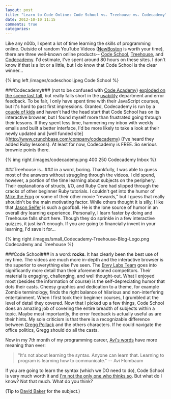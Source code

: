 ```yaml
---
layout: post
title: "Learn to Code Online: Code School vs. Treehouse vs. Codecademy"
date: 2012-10-10 11:15
comments: true
categories: 
---
```


Like any n00b, I spent a lot of time learning the skills of programming online. Outside of random YouTube Videos ([NewBoston](http://www.youtube.com/user/thenewboston) is worth your time), there are three well-known online products-- [Code School](http://www.codeschool.com/), [Treehouse](http://teamtreehouse.com/), and [Codecademy](http://www.codecademy.com/). I'd estimate, I've spent around 80 hours on these sites. I don't know if that is a lot or a little, but I do know that Code School is the clear winner...

{% img left /images/codeschool.jpeg Code School %}

###Codecademy###
(not to be confused with [Code Academy](http://www.builtinchicago.org/blog/code-academy-evolves-starter-league-and-partners-37signals)) [exploded on the scene last fall](http://www.businessinsider.com/codecademy-1000000-users-2012-1), but really falls short in the [usability](http://programmingzen.com/2012/01/16/on-the-usability-of-codecademy/) department and error feedback. To be fair, I only have spent time with their JavaScript courses, but it's hard to past first impressions. Granted, Codecademy is run by a [couple of kids](http://mashable.com/2012/07/25/zach-sims-codecademy/) and haven't had the head start that Code School has on its interactive browser, but I found myself more than frustrated going through their lessons. If they spent less time, hammering my inbox with weekly emails and built a better interface, I'd be more likely to take a look at their newly updated and [well funded site]((http://www.crunchbase.com/company/codecademy) (I've heard they added Ruby lessons). At least for now, Codecademy is FREE. So serious brownie points there.

{% img right /images/codecademy.png 400 250 Codecademy Inbox %}

###Treehouse is...###
in a word, boring. Thankfully, I was able to guess most of the answers without struggling through the videos. I did spend, however, a portion of the time learning about subjects on the periphery. Their explanations of structs, I/O, and Ruby Core had slipped through the cracks of other beginner Ruby tutorials. I couldn't get into the humor of [Mike the Frog](http://www.youtube.com/watch?v=jQNXtyoyHic) or some of their other movie "rewards," but I guess that really shouldn't be the main motivating factor. While others thought it is silly, I like that [Jason Seifer](https://twitter.com/jseifer) is such a goofball. He is the lone source of humor in an overall dry learning experience. Personally, I learn faster by doing and Treehouse falls short here. Though they do sprinkle in a few interactive quizzes, it just isn't enough. If you are going to financially invent in your learning, I'd save it for...

{% img right /images/small_Codecademy-Treehouse-Blog-Logo.png Codecademy and Treehouse %}

###Code School###
in a word: **rocks**. It has clearly been the best use of my time. The videos are much more in-depth and the interactive browser is the superior to everything else I've seen. The [Envy Labs Team](http://envylabs.com/) goes into significantly more detail than their aforementioned competitors. Their material is engaging, challenging, and well thought-out. What I enjoyed most (besides the information of course) is the self-depreciating humor that dots their casts. Cheesy graphics and dedication to a theme, for example Zombie terminology, finds the right balance of hilarious and non-interfering entertainment. When I first took their beginner courses, I grumbled at the level of detail they covered. Now that I picked up a few things, Code School does an amazing job of covering the entire breadth of subjects within a topic. Maybe most importantly, the error feedback is actually useful as are their hints. My sole criticism is that there is a recognizable difference between [Gregg Pollack](https://twitter.com/greggpollack) and the others characters. If he could navigate the office politics, Gregg should do all the casts.

Now in my 7th month of my programming career, [Avi's words](http://shitavisays.tumblr.com/) have more meaning than ever:
>"It's not about learning the syntax. Anyone can learn that. Learning to program is learning how to communicate." -- Avi Flombaum

If you are going to learn the syntax (which we DO need to do), Code School is very much worth it and [I'm not the only one who thinks so](http://paulstamatiou.com/code-school-learn-by-doing). But what do I know? Not that much. What do you think?

(Tip to [David Baker](https://twitter.com/davidbakertv) for the subject.)
